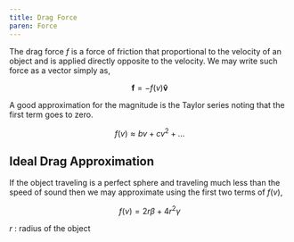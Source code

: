 ```yaml
---
title: Drag Force
paren: Force
---
```


The drag force $f$ is a force of friction that proportional to the velocity of an object and is applied directly opposite to the velocity. We may write such force as a vector simply as,

$$\boldsymbol{f} = -f(v) \boldsymbol{\hat v}$$

A good approximation for the magnitude is the Taylor series noting that the first term goes to zero.

$$ f(v) \approx bv + cv^2 + ... $$

## Ideal Drag Approximation

If the object traveling is a perfect sphere and traveling much less than the speed of sound then we may approximate using the first two terms of $f(v)$,

$$ f(\nu) = 2r\beta  + 4r^2\gamma  $$

$r$ : radius of the object
